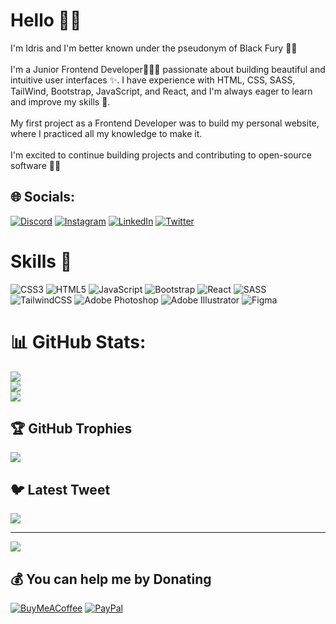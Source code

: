 # Hello 👋🏾
I'm Idris and I'm better known under the pseudonym of Black Fury ✌🏾<br><br>I'm a Junior Frontend Developer👨🏾‍💻 passionate about building beautiful and intuitive user interfaces ✨. I have experience with HTML, CSS, SASS, TailWind, Bootstrap, JavaScript, and React, and I'm always eager to learn and improve my skills 🎯.<br><br>My first project as a Frontend Developer was to build my personal website, where I practiced all my knowledge to make it.<br><br>I'm excited to continue building projects and contributing to open-source software ✊🏾


## 🌐 Socials:
[![Discord](https://img.shields.io/badge/Discord-%237289DA.svg?logo=discord&logoColor=white)](https://discord.gg/blackfury117) [![Instagram](https://img.shields.io/badge/Instagram-%23E4405F.svg?logo=Instagram&logoColor=white)](https://instagram.com/blackfury.117) [![LinkedIn](https://img.shields.io/badge/LinkedIn-%230077B5.svg?logo=linkedin&logoColor=white)](https://linkedin.com/in/linkedin.com/in/id-diallo) [![Twitter](https://img.shields.io/badge/Twitter-%231DA1F2.svg?logo=Twitter&logoColor=white)](https://twitter.com/blackfury117) 

# Skills 🎯
![CSS3](https://img.shields.io/badge/css3-%231572B6.svg?style=for-the-badge&logo=css3&logoColor=white) ![HTML5](https://img.shields.io/badge/html5-%23E34F26.svg?style=for-the-badge&logo=html5&logoColor=white) ![JavaScript](https://img.shields.io/badge/javascript-%23323330.svg?style=for-the-badge&logo=javascript&logoColor=%23F7DF1E) ![Bootstrap](https://img.shields.io/badge/bootstrap-%23563D7C.svg?style=for-the-badge&logo=bootstrap&logoColor=white) ![React](https://img.shields.io/badge/react-%2320232a.svg?style=for-the-badge&logo=react&logoColor=%2361DAFB) ![SASS](https://img.shields.io/badge/SASS-hotpink.svg?style=for-the-badge&logo=SASS&logoColor=white) ![TailwindCSS](https://img.shields.io/badge/tailwindcss-%2338B2AC.svg?style=for-the-badge&logo=tailwind-css&logoColor=white) ![Adobe Photoshop](https://img.shields.io/badge/adobephotoshop-%2331A8FF.svg?style=for-the-badge&logo=adobephotoshop&logoColor=white) ![Adobe Illustrator](https://img.shields.io/badge/adobeillustrator-%23FF9A00.svg?style=for-the-badge&logo=adobeillustrator&logoColor=white) 	![Figma](https://img.shields.io/badge/figma-%23F24E1E.svg?style=for-the-badge&logo=figma&logoColor=white)
# 📊 GitHub Stats:
![](https://github-readme-stats.vercel.app/api?username=BlackFury117&theme=dark&hide_border=false&include_all_commits=false&count_private=false)<br/>
![](https://github-readme-streak-stats.herokuapp.com/?user=BlackFury117&theme=dark&hide_border=false)<br/>
![](https://github-readme-stats.vercel.app/api/top-langs/?username=BlackFury117&theme=dark&hide_border=false&include_all_commits=false&count_private=false&layout=compact)

## 🏆 GitHub Trophies
![](https://github-profile-trophy.vercel.app/?username=BlackFury117&theme=onedark&no-frame=false&no-bg=false&margin-w=4)

## 🐦 Latest Tweet
[![](https://gtce.itsvg.in/api?username=blackfury117)](https://github.com/VishwaGauravIn/github-twitter-card-embed)

---
[![](https://visitcount.itsvg.in/api?id=BlackFury117&icon=5&color=0)](https://visitcount.itsvg.in)

  ## 💰 You can help me by Donating
  [![BuyMeACoffee](https://img.shields.io/badge/Buy%20Me%20a%20Coffee-ffdd00?style=for-the-badge&logo=buy-me-a-coffee&logoColor=black)](https://buymeacoffee.com/iddiallo117) [![PayPal](https://img.shields.io/badge/PayPal-00457C?style=for-the-badge&logo=paypal&logoColor=white)](https://paypal.me/iddiallo117) 

  
<!-- Proudly created with GPRM ( https://gprm.itsvg.in ) -->

